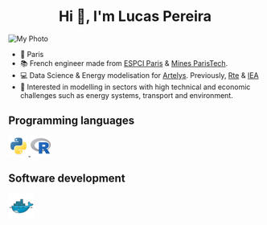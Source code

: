 <h1 align="center">Hi 👋, I'm Lucas Pereira</h1>


<img src="../assets/PEREIRA_Lucas.png" alt="My Photo" class="rounded-photo" />

* 📍  Paris
* 📚  French engineer made from [ESPCI Paris](https://www.espci.psl.eu/fr/) & [Mines ParisTech](https://www.minesparis.psl.eu/).
* 💻  Data Science & Energy modelisation for [Artelys](https://www.artelys.com/). Previously, [Rte](https://www.rte-france.com/) & [IEA](https://www.iea.org/)
* 💭  Interested in modelling in sectors with high technical and economic challenges such as energy systems, transport and environment.


<h2 align="left">Programming languages</h2>
<p align="left"> 
          <a href="https://www.python.org" target="_blank" rel="noreferrer"> <img src="https://raw.githubusercontent.com/devicons/devicon/master/icons/python/python-original.svg" alt="python" width="40" height="40"/> </a>
          <a href="https://www.r-project.org/" target="_blank" rel="noreferrer"> <img src="https://raw.githubusercontent.com/devicons/devicon/master/icons/r/r-original.svg" width="40" height="40" alt="r logo"> </a>
</p>

<h2 align="left">Software development</h2>
<p align = 'left'>
 <a href="https://www.docker.com/" target="_blank" rel="noreferrer"> <img src="https://raw.githubusercontent.com/devicons/devicon/master/icons/docker/docker-original.svg" width="50" height="50" alt="docker logo"> </a>

</p>